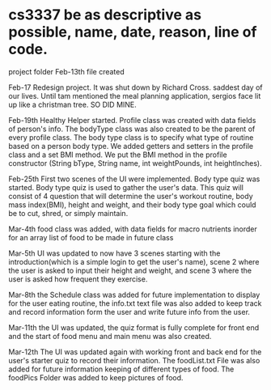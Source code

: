 # cs3337 be as descriptive as possible, name, date, reason, line of code.
project folder
Feb-13th file created

Feb-17 Redesign project. It was shut down by Richard Cross. saddest day of our lives. Until tam mentioned the meal planning application, sergios face lit up like a christman tree. SO DID MINE.

Feb-19th Healthy Helper started. Profile class was created with data fields of person's info. The bodyType class was also created to be the parent of every profile class. The body type class is to specify what type of routine based on a person body type. We added getters and setters in the profile class and a set BMI method. We put the BMI method in the profile constructor (String bType, String name, int weightPounds, int heightInches).

Feb-25th First two scenes of the UI were implemented. Body type quiz was started. Body type quiz is used to gather the user's data. This quiz will consist of 4 question that will determine the user's workout routine, body mass index(BMI), height and weight, and their body type goal which could be to cut, shred, or simply maintain. 

Mar-4th food class was added, with data fields for macro nutrients inorder for an array list of food to be made in future class

Mar-5th UI was updated to now have 3 scenes starting with the introduction(which is a simple login to get the user's name), scene 2 where the user is asked to input their height and weight, and scene 3 where the user is asked how frequent they exercise. 

Mar-8th the Schedule class was added for future implementation to display for the user eating routine, the info.txt text file was also added to keep track and record information form the user and write future info from the user.

Mar-11th the UI was updated, the quiz format is fully complete for front end and the start of food menu and main menu was also created.

Mar-12th The UI was updated again with working front and back end for the user's starter quiz to record their information. The foodList.txt File was also added for future information keeping of different types of food. The foodPics Folder was added to keep pictures of food.

